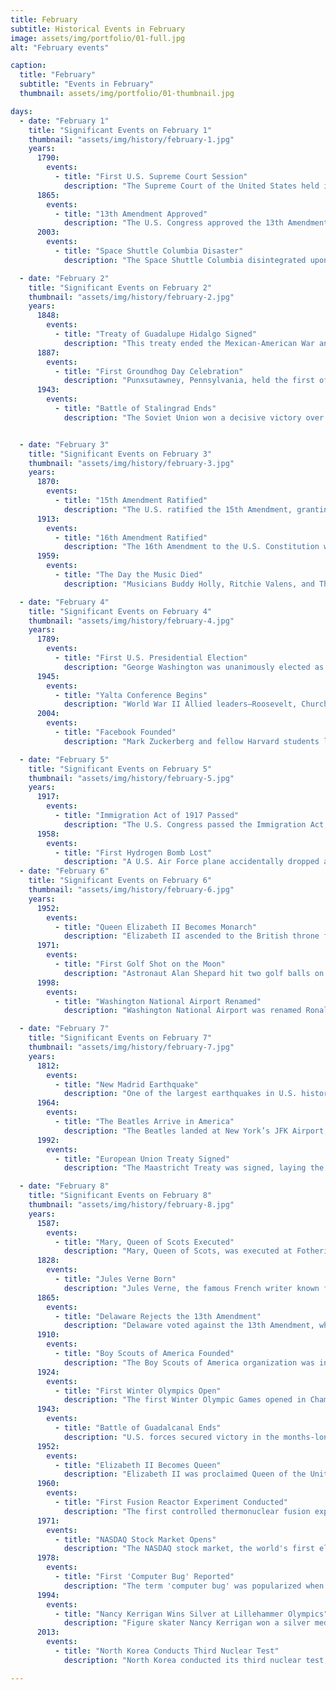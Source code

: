 ```yaml
---
title: February
subtitle: Historical Events in February
image: assets/img/portfolio/01-full.jpg
alt: "February events"

caption:
  title: "February"
  subtitle: "Events in February"
  thumbnail: assets/img/portfolio/01-thumbnail.jpg

days:
  - date: "February 1"
    title: "Significant Events on February 1"
    thumbnail: "assets/img/history/february-1.jpg"
    years:
      1790:
        events:
          - title: "First U.S. Supreme Court Session"
            description: "The Supreme Court of the United States held its first session in New York City, marking the beginning of the highest judicial authority in the country."
      1865:
        events:
          - title: "13th Amendment Approved"
            description: "The U.S. Congress approved the 13th Amendment to the Constitution, which abolished slavery."
      2003:
        events:
          - title: "Space Shuttle Columbia Disaster"
            description: "The Space Shuttle Columbia disintegrated upon reentry, killing all seven astronauts on board."

  - date: "February 2"
    title: "Significant Events on February 2"
    thumbnail: "assets/img/history/february-2.jpg"
    years:
      1848:
        events:
          - title: "Treaty of Guadalupe Hidalgo Signed"
            description: "This treaty ended the Mexican-American War and resulted in the U.S. acquiring territories including California, Arizona, and New Mexico."
      1887:
        events:
          - title: "First Groundhog Day Celebration"
            description: "Punxsutawney, Pennsylvania, held the first official Groundhog Day, a tradition that continues to this day."
      1943:
        events:
          - title: "Battle of Stalingrad Ends"
            description: "The Soviet Union won a decisive victory over Nazi Germany in one of the bloodiest battles in history, marking a turning point in World War II."


  - date: "February 3"
    title: "Significant Events on February 3"
    thumbnail: "assets/img/history/february-3.jpg"
    years:
      1870:
        events:
          - title: "15th Amendment Ratified"
            description: "The U.S. ratified the 15th Amendment, granting African American men the right to vote."
      1913:
        events:
          - title: "16th Amendment Ratified"
            description: "The 16th Amendment to the U.S. Constitution was ratified, allowing Congress to levy an income tax."
      1959:
        events:
          - title: "The Day the Music Died"
            description: "Musicians Buddy Holly, Ritchie Valens, and The Big Bopper died in a plane crash in Iowa."

  - date: "February 4"
    title: "Significant Events on February 4"
    thumbnail: "assets/img/history/february-4.jpg"
    years:
      1789:
        events:
          - title: "First U.S. Presidential Election"
            description: "George Washington was unanimously elected as the first President of the United States by the Electoral College."
      1945:
        events:
          - title: "Yalta Conference Begins"
            description: "World War II Allied leaders—Roosevelt, Churchill, and Stalin—met at Yalta to discuss post-war Europe."
      2004:
        events:
          - title: "Facebook Founded"
            description: "Mark Zuckerberg and fellow Harvard students launched Facebook, which became a major social media platform."

  - date: "February 5"
    title: "Significant Events on February 5"
    thumbnail: "assets/img/history/february-5.jpg"
    years:
      1917:
        events:
          - title: "Immigration Act of 1917 Passed"
            description: "The U.S. Congress passed the Immigration Act, imposing literacy tests and restrictions on immigrants from Asia."
      1958:
        events:
          - title: "First Hydrogen Bomb Lost"
            description: "A U.S. Air Force plane accidentally dropped a hydrogen bomb off the coast of Georgia, which was never recovered."
  - date: "February 6"
    title: "Significant Events on February 6"
    thumbnail: "assets/img/history/february-6.jpg"
    years:
      1952:
        events:
          - title: "Queen Elizabeth II Becomes Monarch"
            description: "Elizabeth II ascended to the British throne following the death of her father, King George VI."
      1971:
        events:
          - title: "First Golf Shot on the Moon"
            description: "Astronaut Alan Shepard hit two golf balls on the Moon during the Apollo 14 mission."
      1998:
        events:
          - title: "Washington National Airport Renamed"
            description: "Washington National Airport was renamed Ronald Reagan Washington National Airport."

  - date: "February 7"
    title: "Significant Events on February 7"
    thumbnail: "assets/img/history/february-7.jpg"
    years:
      1812:
        events:
          - title: "New Madrid Earthquake"
            description: "One of the largest earthquakes in U.S. history struck near New Madrid, Missouri."
      1964:
        events:
          - title: "The Beatles Arrive in America"
            description: "The Beatles landed at New York’s JFK Airport, beginning the 'British Invasion' of music in the U.S."
      1992:
        events:
          - title: "European Union Treaty Signed"
            description: "The Maastricht Treaty was signed, laying the foundation for the modern European Union."

  - date: "February 8"
    title: "Significant Events on February 8"
    thumbnail: "assets/img/history/february-8.jpg"
    years:
      1587:
        events:
          - title: "Mary, Queen of Scots Executed"
            description: "Mary, Queen of Scots, was executed at Fotheringhay Castle after being accused of plotting against Queen Elizabeth I of England."
      1828:
        events:
          - title: "Jules Verne Born"
            description: "Jules Verne, the famous French writer known for his adventure novels like 'Twenty Thousand Leagues Under the Sea' and 'Around the World in Eighty Days,' was born in Nantes, France."
      1865:
        events:
          - title: "Delaware Rejects the 13th Amendment"
            description: "Delaware voted against the 13th Amendment, which abolished slavery in the United States. It would later ratify it in 1901."
      1910:
        events:
          - title: "Boy Scouts of America Founded"
            description: "The Boy Scouts of America organization was incorporated in Washington, D.C."
      1924:
        events:
          - title: "First Winter Olympics Open"
            description: "The first Winter Olympic Games opened in Chamonix, France."
      1943:
        events:
          - title: "Battle of Guadalcanal Ends"
            description: "U.S. forces secured victory in the months-long Battle of Guadalcanal, marking a turning point in the Pacific theater of World War II."
      1952:
        events:
          - title: "Elizabeth II Becomes Queen"
            description: "Elizabeth II was proclaimed Queen of the United Kingdom following the death of her father, King George VI, on February 6."
      1960:
        events:
          - title: "First Fusion Reactor Experiment Conducted"
            description: "The first controlled thermonuclear fusion experiment was conducted in the United States."
      1971:
        events:
          - title: "NASDAQ Stock Market Opens"
            description: "The NASDAQ stock market, the world's first electronic stock exchange, began operations."
      1978:
        events:
          - title: "First 'Computer Bug' Reported"
            description: "The term 'computer bug' was popularized when Grace Hopper found a moth inside a relay of a computer."
      1994:
        events:
          - title: "Nancy Kerrigan Wins Silver at Lillehammer Olympics"
            description: "Figure skater Nancy Kerrigan won a silver medal in the Winter Olympics, weeks after being attacked in a scandal involving rival Tonya Harding."
      2013:
        events:
          - title: "North Korea Conducts Third Nuclear Test"
            description: "North Korea conducted its third nuclear test, drawing international condemnation."

---
```


